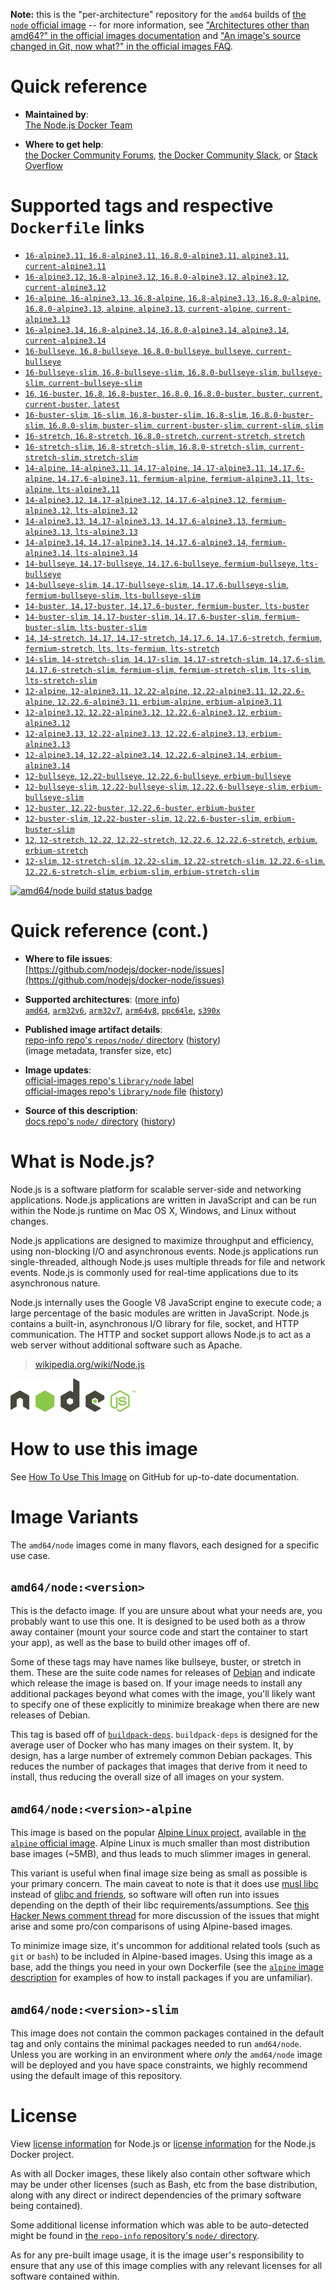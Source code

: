 <!--

********************************************************************************

WARNING:

    DO NOT EDIT "node/README.md"

    IT IS AUTO-GENERATED

    (from the other files in "node/" combined with a set of templates)

********************************************************************************

-->

**Note:** this is the "per-architecture" repository for the `amd64` builds of [the `node` official image](https://hub.docker.com/_/node) -- for more information, see ["Architectures other than amd64?" in the official images documentation](https://github.com/docker-library/official-images#architectures-other-than-amd64) and ["An image's source changed in Git, now what?" in the official images FAQ](https://github.com/docker-library/faq#an-images-source-changed-in-git-now-what).

# Quick reference

-	**Maintained by**:  
	[The Node.js Docker Team](https://github.com/nodejs/docker-node)

-	**Where to get help**:  
	[the Docker Community Forums](https://forums.docker.com/), [the Docker Community Slack](https://dockr.ly/slack), or [Stack Overflow](https://stackoverflow.com/search?tab=newest&q=docker)

# Supported tags and respective `Dockerfile` links

-	[`16-alpine3.11`, `16.8-alpine3.11`, `16.8.0-alpine3.11`, `alpine3.11`, `current-alpine3.11`](https://github.com/nodejs/docker-node/blob/3047652162a4f83f68260aabfdbb688e58e7b152/16/alpine3.11/Dockerfile)
-	[`16-alpine3.12`, `16.8-alpine3.12`, `16.8.0-alpine3.12`, `alpine3.12`, `current-alpine3.12`](https://github.com/nodejs/docker-node/blob/3047652162a4f83f68260aabfdbb688e58e7b152/16/alpine3.12/Dockerfile)
-	[`16-alpine`, `16-alpine3.13`, `16.8-alpine`, `16.8-alpine3.13`, `16.8.0-alpine`, `16.8.0-alpine3.13`, `alpine`, `alpine3.13`, `current-alpine`, `current-alpine3.13`](https://github.com/nodejs/docker-node/blob/3047652162a4f83f68260aabfdbb688e58e7b152/16/alpine3.13/Dockerfile)
-	[`16-alpine3.14`, `16.8-alpine3.14`, `16.8.0-alpine3.14`, `alpine3.14`, `current-alpine3.14`](https://github.com/nodejs/docker-node/blob/3047652162a4f83f68260aabfdbb688e58e7b152/16/alpine3.14/Dockerfile)
-	[`16-bullseye`, `16.8-bullseye`, `16.8.0-bullseye`, `bullseye`, `current-bullseye`](https://github.com/nodejs/docker-node/blob/3047652162a4f83f68260aabfdbb688e58e7b152/16/bullseye/Dockerfile)
-	[`16-bullseye-slim`, `16.8-bullseye-slim`, `16.8.0-bullseye-slim`, `bullseye-slim`, `current-bullseye-slim`](https://github.com/nodejs/docker-node/blob/3047652162a4f83f68260aabfdbb688e58e7b152/16/bullseye-slim/Dockerfile)
-	[`16`, `16-buster`, `16.8`, `16.8-buster`, `16.8.0`, `16.8.0-buster`, `buster`, `current`, `current-buster`, `latest`](https://github.com/nodejs/docker-node/blob/3047652162a4f83f68260aabfdbb688e58e7b152/16/buster/Dockerfile)
-	[`16-buster-slim`, `16-slim`, `16.8-buster-slim`, `16.8-slim`, `16.8.0-buster-slim`, `16.8.0-slim`, `buster-slim`, `current-buster-slim`, `current-slim`, `slim`](https://github.com/nodejs/docker-node/blob/3047652162a4f83f68260aabfdbb688e58e7b152/16/buster-slim/Dockerfile)
-	[`16-stretch`, `16.8-stretch`, `16.8.0-stretch`, `current-stretch`, `stretch`](https://github.com/nodejs/docker-node/blob/3047652162a4f83f68260aabfdbb688e58e7b152/16/stretch/Dockerfile)
-	[`16-stretch-slim`, `16.8-stretch-slim`, `16.8.0-stretch-slim`, `current-stretch-slim`, `stretch-slim`](https://github.com/nodejs/docker-node/blob/3047652162a4f83f68260aabfdbb688e58e7b152/16/stretch-slim/Dockerfile)
-	[`14-alpine`, `14-alpine3.11`, `14.17-alpine`, `14.17-alpine3.11`, `14.17.6-alpine`, `14.17.6-alpine3.11`, `fermium-alpine`, `fermium-alpine3.11`, `lts-alpine`, `lts-alpine3.11`](https://github.com/nodejs/docker-node/blob/dc340d0bf2119dee534106ef012e85861cda8b84/14/alpine3.11/Dockerfile)
-	[`14-alpine3.12`, `14.17-alpine3.12`, `14.17.6-alpine3.12`, `fermium-alpine3.12`, `lts-alpine3.12`](https://github.com/nodejs/docker-node/blob/dc340d0bf2119dee534106ef012e85861cda8b84/14/alpine3.12/Dockerfile)
-	[`14-alpine3.13`, `14.17-alpine3.13`, `14.17.6-alpine3.13`, `fermium-alpine3.13`, `lts-alpine3.13`](https://github.com/nodejs/docker-node/blob/dc340d0bf2119dee534106ef012e85861cda8b84/14/alpine3.13/Dockerfile)
-	[`14-alpine3.14`, `14.17-alpine3.14`, `14.17.6-alpine3.14`, `fermium-alpine3.14`, `lts-alpine3.14`](https://github.com/nodejs/docker-node/blob/dc340d0bf2119dee534106ef012e85861cda8b84/14/alpine3.14/Dockerfile)
-	[`14-bullseye`, `14.17-bullseye`, `14.17.6-bullseye`, `fermium-bullseye`, `lts-bullseye`](https://github.com/nodejs/docker-node/blob/dc340d0bf2119dee534106ef012e85861cda8b84/14/bullseye/Dockerfile)
-	[`14-bullseye-slim`, `14.17-bullseye-slim`, `14.17.6-bullseye-slim`, `fermium-bullseye-slim`, `lts-bullseye-slim`](https://github.com/nodejs/docker-node/blob/dc340d0bf2119dee534106ef012e85861cda8b84/14/bullseye-slim/Dockerfile)
-	[`14-buster`, `14.17-buster`, `14.17.6-buster`, `fermium-buster`, `lts-buster`](https://github.com/nodejs/docker-node/blob/dc340d0bf2119dee534106ef012e85861cda8b84/14/buster/Dockerfile)
-	[`14-buster-slim`, `14.17-buster-slim`, `14.17.6-buster-slim`, `fermium-buster-slim`, `lts-buster-slim`](https://github.com/nodejs/docker-node/blob/dc340d0bf2119dee534106ef012e85861cda8b84/14/buster-slim/Dockerfile)
-	[`14`, `14-stretch`, `14.17`, `14.17-stretch`, `14.17.6`, `14.17.6-stretch`, `fermium`, `fermium-stretch`, `lts`, `lts-fermium`, `lts-stretch`](https://github.com/nodejs/docker-node/blob/dc340d0bf2119dee534106ef012e85861cda8b84/14/stretch/Dockerfile)
-	[`14-slim`, `14-stretch-slim`, `14.17-slim`, `14.17-stretch-slim`, `14.17.6-slim`, `14.17.6-stretch-slim`, `fermium-slim`, `fermium-stretch-slim`, `lts-slim`, `lts-stretch-slim`](https://github.com/nodejs/docker-node/blob/dc340d0bf2119dee534106ef012e85861cda8b84/14/stretch-slim/Dockerfile)
-	[`12-alpine`, `12-alpine3.11`, `12.22-alpine`, `12.22-alpine3.11`, `12.22.6-alpine`, `12.22.6-alpine3.11`, `erbium-alpine`, `erbium-alpine3.11`](https://github.com/nodejs/docker-node/blob/dc340d0bf2119dee534106ef012e85861cda8b84/12/alpine3.11/Dockerfile)
-	[`12-alpine3.12`, `12.22-alpine3.12`, `12.22.6-alpine3.12`, `erbium-alpine3.12`](https://github.com/nodejs/docker-node/blob/dc340d0bf2119dee534106ef012e85861cda8b84/12/alpine3.12/Dockerfile)
-	[`12-alpine3.13`, `12.22-alpine3.13`, `12.22.6-alpine3.13`, `erbium-alpine3.13`](https://github.com/nodejs/docker-node/blob/dc340d0bf2119dee534106ef012e85861cda8b84/12/alpine3.13/Dockerfile)
-	[`12-alpine3.14`, `12.22-alpine3.14`, `12.22.6-alpine3.14`, `erbium-alpine3.14`](https://github.com/nodejs/docker-node/blob/dc340d0bf2119dee534106ef012e85861cda8b84/12/alpine3.14/Dockerfile)
-	[`12-bullseye`, `12.22-bullseye`, `12.22.6-bullseye`, `erbium-bullseye`](https://github.com/nodejs/docker-node/blob/dc340d0bf2119dee534106ef012e85861cda8b84/12/bullseye/Dockerfile)
-	[`12-bullseye-slim`, `12.22-bullseye-slim`, `12.22.6-bullseye-slim`, `erbium-bullseye-slim`](https://github.com/nodejs/docker-node/blob/dc340d0bf2119dee534106ef012e85861cda8b84/12/bullseye-slim/Dockerfile)
-	[`12-buster`, `12.22-buster`, `12.22.6-buster`, `erbium-buster`](https://github.com/nodejs/docker-node/blob/dc340d0bf2119dee534106ef012e85861cda8b84/12/buster/Dockerfile)
-	[`12-buster-slim`, `12.22-buster-slim`, `12.22.6-buster-slim`, `erbium-buster-slim`](https://github.com/nodejs/docker-node/blob/dc340d0bf2119dee534106ef012e85861cda8b84/12/buster-slim/Dockerfile)
-	[`12`, `12-stretch`, `12.22`, `12.22-stretch`, `12.22.6`, `12.22.6-stretch`, `erbium`, `erbium-stretch`](https://github.com/nodejs/docker-node/blob/dc340d0bf2119dee534106ef012e85861cda8b84/12/stretch/Dockerfile)
-	[`12-slim`, `12-stretch-slim`, `12.22-slim`, `12.22-stretch-slim`, `12.22.6-slim`, `12.22.6-stretch-slim`, `erbium-slim`, `erbium-stretch-slim`](https://github.com/nodejs/docker-node/blob/dc340d0bf2119dee534106ef012e85861cda8b84/12/stretch-slim/Dockerfile)

[![amd64/node build status badge](https://img.shields.io/jenkins/s/https/doi-janky.infosiftr.net/job/multiarch/job/amd64/job/node.svg?label=amd64/node%20%20build%20job)](https://doi-janky.infosiftr.net/job/multiarch/job/amd64/job/node/)

# Quick reference (cont.)

-	**Where to file issues**:  
	[https://github.com/nodejs/docker-node/issues](https://github.com/nodejs/docker-node/issues)

-	**Supported architectures**: ([more info](https://github.com/docker-library/official-images#architectures-other-than-amd64))  
	[`amd64`](https://hub.docker.com/r/amd64/node/), [`arm32v6`](https://hub.docker.com/r/arm32v6/node/), [`arm32v7`](https://hub.docker.com/r/arm32v7/node/), [`arm64v8`](https://hub.docker.com/r/arm64v8/node/), [`ppc64le`](https://hub.docker.com/r/ppc64le/node/), [`s390x`](https://hub.docker.com/r/s390x/node/)

-	**Published image artifact details**:  
	[repo-info repo's `repos/node/` directory](https://github.com/docker-library/repo-info/blob/master/repos/node) ([history](https://github.com/docker-library/repo-info/commits/master/repos/node))  
	(image metadata, transfer size, etc)

-	**Image updates**:  
	[official-images repo's `library/node` label](https://github.com/docker-library/official-images/issues?q=label%3Alibrary%2Fnode)  
	[official-images repo's `library/node` file](https://github.com/docker-library/official-images/blob/master/library/node) ([history](https://github.com/docker-library/official-images/commits/master/library/node))

-	**Source of this description**:  
	[docs repo's `node/` directory](https://github.com/docker-library/docs/tree/master/node) ([history](https://github.com/docker-library/docs/commits/master/node))

# What is Node.js?

Node.js is a software platform for scalable server-side and networking applications. Node.js applications are written in JavaScript and can be run within the Node.js runtime on Mac OS X, Windows, and Linux without changes.

Node.js applications are designed to maximize throughput and efficiency, using non-blocking I/O and asynchronous events. Node.js applications run single-threaded, although Node.js uses multiple threads for file and network events. Node.js is commonly used for real-time applications due to its asynchronous nature.

Node.js internally uses the Google V8 JavaScript engine to execute code; a large percentage of the basic modules are written in JavaScript. Node.js contains a built-in, asynchronous I/O library for file, socket, and HTTP communication. The HTTP and socket support allows Node.js to act as a web server without additional software such as Apache.

> [wikipedia.org/wiki/Node.js](https://en.wikipedia.org/wiki/Node.js)

![logo](https://raw.githubusercontent.com/docker-library/docs/01c12653951b2fe592c1f93a13b4e289ada0e3a1/node/logo.png)

# How to use this image

See [How To Use This Image](https://github.com/nodejs/docker-node/blob/master/README.md#how-to-use-this-image) on GitHub for up-to-date documentation.

# Image Variants

The `amd64/node` images come in many flavors, each designed for a specific use case.

## `amd64/node:<version>`

This is the defacto image. If you are unsure about what your needs are, you probably want to use this one. It is designed to be used both as a throw away container (mount your source code and start the container to start your app), as well as the base to build other images off of.

Some of these tags may have names like bullseye, buster, or stretch in them. These are the suite code names for releases of [Debian](https://wiki.debian.org/DebianReleases) and indicate which release the image is based on. If your image needs to install any additional packages beyond what comes with the image, you'll likely want to specify one of these explicitly to minimize breakage when there are new releases of Debian.

This tag is based off of [`buildpack-deps`](https://hub.docker.com/_/buildpack-deps/). `buildpack-deps` is designed for the average user of Docker who has many images on their system. It, by design, has a large number of extremely common Debian packages. This reduces the number of packages that images that derive from it need to install, thus reducing the overall size of all images on your system.

## `amd64/node:<version>-alpine`

This image is based on the popular [Alpine Linux project](https://alpinelinux.org), available in [the `alpine` official image](https://hub.docker.com/_/alpine). Alpine Linux is much smaller than most distribution base images (~5MB), and thus leads to much slimmer images in general.

This variant is useful when final image size being as small as possible is your primary concern. The main caveat to note is that it does use [musl libc](https://musl.libc.org) instead of [glibc and friends](https://www.etalabs.net/compare_libcs.html), so software will often run into issues depending on the depth of their libc requirements/assumptions. See [this Hacker News comment thread](https://news.ycombinator.com/item?id=10782897) for more discussion of the issues that might arise and some pro/con comparisons of using Alpine-based images.

To minimize image size, it's uncommon for additional related tools (such as `git` or `bash`) to be included in Alpine-based images. Using this image as a base, add the things you need in your own Dockerfile (see the [`alpine` image description](https://hub.docker.com/_/alpine/) for examples of how to install packages if you are unfamiliar).

## `amd64/node:<version>-slim`

This image does not contain the common packages contained in the default tag and only contains the minimal packages needed to run `amd64/node`. Unless you are working in an environment where *only* the `amd64/node` image will be deployed and you have space constraints, we highly recommend using the default image of this repository.

# License

View [license information](https://github.com/nodejs/node/blob/master/LICENSE) for Node.js or [license information](https://github.com/nodejs/docker-node/blob/master/LICENSE) for the Node.js Docker project.

As with all Docker images, these likely also contain other software which may be under other licenses (such as Bash, etc from the base distribution, along with any direct or indirect dependencies of the primary software being contained).

Some additional license information which was able to be auto-detected might be found in [the `repo-info` repository's `node/` directory](https://github.com/docker-library/repo-info/tree/master/repos/node).

As for any pre-built image usage, it is the image user's responsibility to ensure that any use of this image complies with any relevant licenses for all software contained within.
